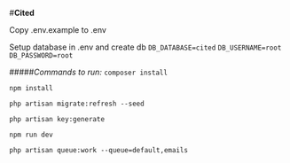 #**Cited**

Copy .env.example to .env

Setup database in .env and create db
`DB_DATABASE=cited`
`DB_USERNAME=root`
`DB_PASSWORD=root`

#####_Commands to run:_
`composer install`

`npm install`

`php artisan migrate:refresh --seed`

`php artisan key:generate`

`npm run dev`

`php artisan queue:work --queue=default,emails`


